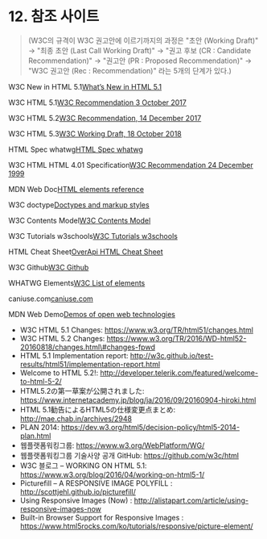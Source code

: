 # 12. 참조 사이트

> \(W3C의 규격이 W3C 권고안에 이르기까지의 과정은 "초안 \(Working Draft\)" → "최종 초안 \(Last Call Working Draft\)" → "권고 후보 \(CR : Candidate Recommendation\)" → "권고안 \(PR : Proposed Recommendation\)" → "W3C 권고안 \(Rec : Recommendation\)" 라는 5개의 단계가 있다.\)

W3C New in HTML 5.1[What’s New in HTML 5.1](https://www.sitepoint.com/whats-new-in-html-5-1/)

W3C HTML 5.1[W3C Recommendation 3 October 2017](https://www.w3.org/TR/html51/)

W3C HTML 5.2[W3C Recommendation, 14 December 2017](https://www.w3.org/TR/html52/)

W3C HTML 5.3[W3C Working Draft, 18 October 2018](https://www.w3.org/TR/html53/)

HTML Spec whatwg[HTML Spec whatwg](https://html.spec.whatwg.org/multipage/)

W3C HTML HTML 4.01 Specification[W3C Recommendation 24 December 1999](https://www.w3.org/TR/1999/REC-html401-19991224/)

MDN Web Doc[HTML elements reference](https://developer.mozilla.org/en-US/docs/Web/HTML/Element)

W3C doctype[Doctypes and markup styles](https://www.w3.org/wiki/Doctypes_and_markup_styles)

W3C Contents Model[W3C Contents Model](https://www.w3.org/TR/html52/dom.html#content-models)

W3C Tutorials w3schools[W3C Tutorials w3schools](https://www.w3schools.com/html/default.asp)

HTML Cheat Sheet[OverApi HTML Cheat Sheet](http://overapi.com/html)

W3C Github[W3C Github](https://github.com/w3c/html)

WHATWG Elements[W3C List of elements](https://html.spec.whatwg.org/multipage/indices.html#attributes-table)

caniuse.com[caniuse.com](https://caniuse.com/)

MDN Web Demo[Demos of open web technologies](https://developer.cdn.mozilla.net/en-US/docs/Web/Demos_of_open_web_technologies)

* W3C HTML 5.1 Changes: https://www.w3.org/TR/html51/changes.html
* W3C HTML 5.2 Changes: https://www.w3.org/TR/2016/WD-html52-20160818/changes.html\#changes-fpwd
* HTML 5.1 Implementation report: http://w3c.github.io/test-results/html51/implementation-report.html
* Welcome to HTML 5.2!: http://developer.telerik.com/featured/welcome-to-html-5-2/
* HTML5.2の第一草案が公開されました: https://www.internetacademy.jp/blog/ja/2016/09/20160904-hiroki.html
* HTML 5.1勧告によるHTML5の仕様変更点まとめ: http://mae.chab.in/archives/2948
* PLAN 2014: https://dev.w3.org/html5/decision-policy/html5-2014-plan.html
* 웹플랫폼워킹그룹: https://www.w3.org/WebPlatform/WG/
* 웹플랫폼워킹그룹 기술사양 공개 GitHub: https://github.com/w3c/html
* W3C 블로그 – WORKING ON HTML 5.1: https://www.w3.org/blog/2016/04/working-on-html5-1/
* Picturefill – A RESPONSIVE IMAGE POLYFILL : http://scottjehl.github.io/picturefill/
* Using Responsive Images \(Now\) : http://alistapart.com/article/using-responsive-images-now
* Built-in Browser Support for Responsive Images : https://www.html5rocks.com/ko/tutorials/responsive/picture-element/






